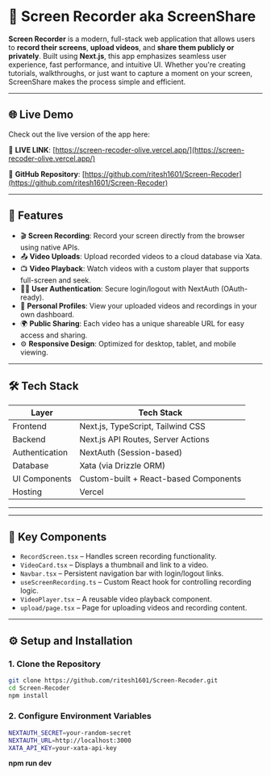 # 🎥 Screen Recorder aka ScreenShare

**Screen Recorder** is a modern, full-stack web application that allows users to **record their screens**, **upload videos**, and **share them publicly or privately**. Built using **Next.js**, this app emphasizes seamless user experience, fast performance, and intuitive UI. Whether you're creating tutorials, walkthroughs, or just want to capture a moment on your screen, ScreenShare makes the process simple and efficient.

---

## 🌐 Live Demo

Check out the live version of the app here:

🔗 **LIVE LINK**: [https://screen-recoder-olive.vercel.app/](https://screen-recoder-olive.vercel.app/)

📁 **GitHub Repository**: [https://github.com/ritesh1601/Screen-Recoder](https://github.com/ritesh1601/Screen-Recoder)

---

## 🚀 Features

- 🎬 **Screen Recording**: Record your screen directly from the browser using native APIs.
- 📤 **Video Uploads**: Upload recorded videos to a cloud database via Xata.
- 📺 **Video Playback**: Watch videos with a custom player that supports full-screen and seek.
- 🧑‍💼 **User Authentication**: Secure login/logout with NextAuth (OAuth-ready).
- 🔐 **Personal Profiles**: View your uploaded videos and recordings in your own dashboard.
- 🌍 **Public Sharing**: Each video has a unique shareable URL for easy access and sharing.
- ⚙️ **Responsive Design**: Optimized for desktop, tablet, and mobile viewing.

---

## 🛠️ Tech Stack

| Layer         | Tech Stack                            |
| ------------- | ------------------------------------- |
| Frontend      | Next.js, TypeScript, Tailwind CSS     |
| Backend       | Next.js API Routes, Server Actions    |
| Authentication| NextAuth (Session-based)              |
| Database      | Xata (via Drizzle ORM)                |
| UI Components | Custom-built + React-based Components |
| Hosting       | Vercel                                |

---

---

## 🧩 Key Components

- `RecordScreen.tsx` – Handles screen recording functionality.
- `VideoCard.tsx` – Displays a thumbnail and link to a video.
- `Navbar.tsx` – Persistent navigation bar with login/logout links.
- `useScreenRecording.ts` – Custom React hook for controlling recording logic.
- `VideoPlayer.tsx` – A reusable video playback component.
- `upload/page.tsx` – Page for uploading videos and recording content.

---

## ⚙️ Setup and Installation

### 1. Clone the Repository
```bash
git clone https://github.com/ritesh1601/Screen-Recoder.git
cd Screen-Recoder
npm install
```
### 2. Configure Environment Variables
```bash
NEXTAUTH_SECRET=your-random-secret
NEXTAUTH_URL=http://localhost:3000
XATA_API_KEY=your-xata-api-key
```
**npm run dev**


